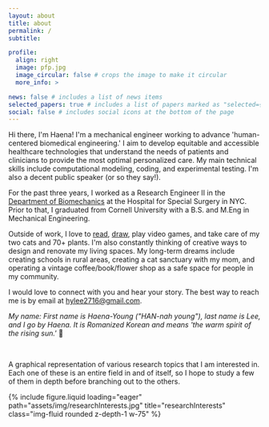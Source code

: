 ```yaml
---
layout: about
title: about
permalink: /
subtitle:

profile:
  align: right
  image: pfp.jpg
  image_circular: false # crops the image to make it circular
  more_info: >

news: false # includes a list of news items
selected_papers: true # includes a list of papers marked as "selected={true}"
social: false # includes social icons at the bottom of the page
---
```

Hi there, I'm Haena! I'm a mechanical engineer working to advance 'human-centered biomedical engineering.' I aim to develop equitable and accessible healthcare technologies that understand the needs of patients and clinicians to provide the most optimal personalized care. My main technical skills include computational modeling, coding, and experimental testing. I'm also a decent public speaker (or so they say!).

For the past three years, I worked as a Research Engineer II in the <a href='https://www.hss.edu/biomechanics-research-staff.asp'>Department of Biomechanics</a> at the Hospital for Special Surgery in NYC. Prior to that, I graduated from Cornell University with a B.S. and M.Eng in Mechanical Engineering.

Outside of work, I love to <a href='https://www.librarything.com/catalog/haenaylee'>read</a>, <a href='projects/drawing'>draw</a>, play video games, and take care of my two cats and 70+ plants. I'm also constantly thinking of creative ways to design and renovate my living spaces. My long-term dreams include creating schools in rural areas, creating a cat sanctuary with my mom, and operating a vintage coffee/book/flower shop as a safe space for people in my community.

I would love to connect with you and hear your story. The best way to reach me is by email at <a href="mailto:hylee2716@gmail.com">hylee2716@gmail.com</a>.

_My name: First name is Haena-Young ("HAN-nah young"), last name is Lee, and I go by Haena. It is Romanized Korean and means 'the warm spirit of the rising sun.'_ 🌅

<br>

A graphical representation of various research topics that I am interested in. Each one of these is an entire field in and of itself, so I hope to study a few of them in depth before branching out to the others.
<div class="row text-center">
    <div class="col-sm mt-3 mt-md-0 mx-5">
        {% include figure.liquid loading="eager" path="assets/img/researchInterests.jpg" title="researchInterests" class="img-fluid rounded z-depth-1 w-75" %}
    </div>
</div>
